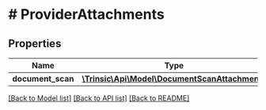 # # ProviderAttachments

## Properties

Name | Type | Description | Notes
------------ | ------------- | ------------- | -------------
**document_scan** | [**\Trinsic\Api\Model\DocumentScanAttachments**](DocumentScanAttachments.md) |  | [optional]

[[Back to Model list]](../../README.md#models) [[Back to API list]](../../README.md#endpoints) [[Back to README]](../../README.md)

